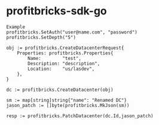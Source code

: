 # profitbricks-sdk-go
	Example
	profitbricks.SetAuth("user@name.com", "password")
	profitbricks.SetDepth("5")

	obj := profitbricks.CreateDatacenterRequest{
		Properties: profitbricks.Properties{
			Name:        "test",
			Description: "description",
			Location:    "us/lasdev",
		},
	}
	
	dc := profitbricks.CreateDatacenter(obj)
	
	sm := map[string]string{"name": "Renamed DC"}
	jason_patch := []byte(profitbricks.MkJson(sm))

	resp := profitbricks.PatchDatacenter(dc.Id,jason_patch)